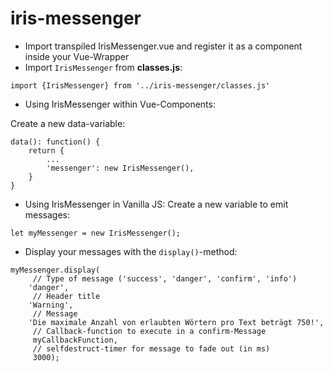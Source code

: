 # iris-messenger
* Import transpiled IrisMessenger.vue and register it as a component inside your Vue-Wrapper
* Import `IrisMessenger` from __classes.js__:

``import {IrisMessenger} from '../iris-messenger/classes.js'``

* Using IrisMessenger within Vue-Components: 

Create a new data-variable:
```
data(): function() {
    return {
        ...
        'messenger': new IrisMessenger(),
    }
}
```

* Using IrisMessenger in Vanilla JS:
Create a new variable to emit messages:

``
let myMessenger = new IrisMessenger();
`` 

* Display your messages with the `display()`-method:

```
myMessenger.display(
     // Type of message ('success', 'danger', 'confirm', 'info')
    'danger', 
     // Header title
    'Warning',
     // Message
    'Die maximale Anzahl von erlaubten Wörtern pro Text beträgt 750!',
     // Callback-function to execute in a confirm-Message
     myCallbackFunction,
     // selfdestruct-timer for message to fade out (in ms)
     3000);
```